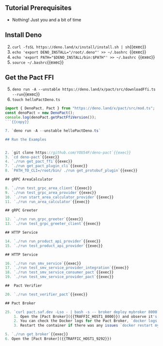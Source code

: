 ## Tutorial Prerequisites

- Nothing! Just you and a bit of time

## Install Deno


2. `curl -fsSL https://deno.land/x/install/install.sh | sh`{{exec}}
3. `echo 'export DENO_INSTALL="/root/.deno"' >> ~/.bashrc `{{exec}}
4. `echo 'export PATH="$DENO_INSTALL/bin:$PATH"' >> ~/.bashrc `{{exec}}
5. `source ~/.bashrc`{{exec}}

## Get the Pact FFI

5. `deno run -A --unstable https://deno.land/x/pact/src/downloadFfi.ts --run`{{exec}}
6. `touch helloPactDeno.ts`


```ts
import { DenoPact, Pact } from "https://deno.land/x/pact/src/mod.ts";
const denoPact = new DenoPact();
console.log(denoPact.getPactFfiVersion());
```{{copy}}

7. `deno run -A --unstable helloPactDeno.ts`

## Run the Examples


2. `git clone https://github.com/YOU54F/deno-pact`{{exec}}
3. `cd deno-pact`{{exec}}
4. `./run get_pact_ffi`{{exec}}
7. `./run get_pact_plugin_cli`{{exec}}
8. `PATH_TO_CLI=/root/bin/ ./run get_protobuf_plugin`{{exec}}

## gRPC AreaCalculator

8. `./run test_grpc_area_client`{{exec}}
9. `./run test_grpc_area_provider`{{exec}}
10. `./run start_area_calculator_provider`{{exec}}
11. `./run run_area_calculator`{{exec}}

## gRPC Greeter

12. `./run run_grpc_greeter`{{exec}}
13. `./run test_grpc_greeter_client`{{exec}}

## HTTP Service

14. `./run run_product_api_provider`{{exec}}
15. `./run test_product_api_provider`{{exec}}

## HTTP Service

16. `./run run_smv_service`{{exec}}
17. `./run test_smv_service_provider_integration`{{exec}}
18. `./run test_smv_service_consumer_pact`{{exec}}
19. `./run test_smv_service_provider_pact`{{exec}}

##  Pact Verifier

20. `./run test_verifier_pact`{{exec}}

## Pact Broker

25. `curl pact.saf.dev -Lso - | bash -s -- broker deploy mybroker 8000`{{exec}}
    1. Open the [Pact Broker]({{TRAFFIC_HOST1_8000}}) and observe it's contents.
    2. You can check the Docker logs for the Pact Broker, `docker logs mybroker_pact_broker_1`{{exec}}
    3. Restart the container if there was any issues `docker restart mybroker_pact_broker_1`{{exec}}

5. `./run get_broker`{{exec}}
6. Open the [Pact Broker]({{TRAFFIC_HOST1_9292}})